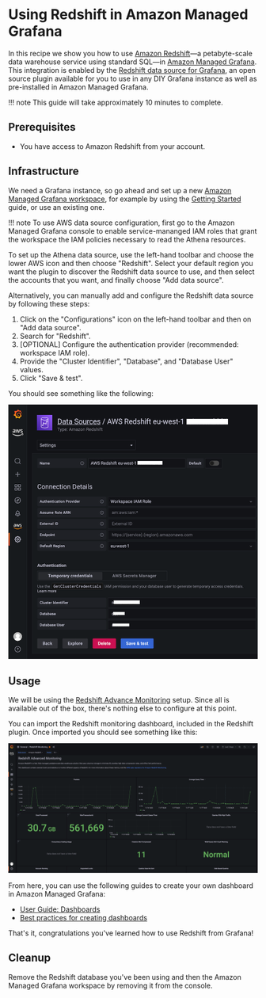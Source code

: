 # Using Redshift in Amazon Managed Grafana

In this recipe we show you how to use [Amazon Redshift][redshift]—a petabyte-scale data 
warehouse service using standard SQL—in [Amazon Managed Grafana][amg]. This integration
is enabled by the [Redshift data source for Grafana][redshift-ds], an open source
plugin available for you to use in any DIY Grafana instance as well as 
pre-installed in Amazon Managed Grafana.

!!! note
    This guide will take approximately 10 minutes to complete.

## Prerequisites

* You have access to Amazon Redshift from your account.

## Infrastructure
We need a Grafana instance, so go ahead and set up a new [Amazon Managed Grafana
workspace][amg-workspace], for example by using the [Getting Started][amg-getting-started] guide,
or use an existing one.

!!! note
    To use AWS data source configuration, first go to the Amazon Managed Grafana
    console to enable service-mananged IAM roles that grant the workspace the 
    IAM policies necessary to read the Athena resources.


To set up the Athena data source, use the left-hand toolbar and choose the 
lower AWS icon and then choose "Redshift". Select your default region you want 
the plugin to discover the Redshift data source to use, and then select the 
accounts that you want, and finally choose "Add data source".

Alternatively, you can manually add and configure the Redshift data source by 
following these steps:

1. Click on the "Configurations" icon on the left-hand toolbar and then on "Add data source".
1. Search for "Redshift".
1. [OPTIONAL] Configure the authentication provider (recommended: workspace IAM
   role).
1. Provide the "Cluster Identifier", "Database", and "Database User" values.
1. Click "Save & test".

You should see something like the following:

![Screen shot of the Redshift data source config](../images/amg-plugin-redshift-ds.png)

## Usage
We will be using the [Redshift Advance Monitoring][redshift-mon] setup.
Since all is available out of the box, there's nothing else to configure at
this point.

You can import the Redshift monitoring dashboard, included in the Redshift
plugin. Once imported you should see something like this:

![Screen shot of the Redshift dashboard in AMG](../images/amg-redshift-mon-dashboard.png)

From here, you can use the following guides to create your own dashboard in
Amazon Managed Grafana:

* [User Guide: Dashboards](https://docs.aws.amazon.com/grafana/latest/userguide/dashboard-overview.html)
* [Best practices for creating dashboards](https://grafana.com/docs/grafana/latest/best-practices/best-practices-for-creating-dashboards/)

That's it, congratulations you've learned how to use Redshift from Grafana!

## Cleanup

Remove the Redshift database you've been using and then
the Amazon Managed Grafana workspace by removing it from the console.

[redshift]: https://aws.amazon.com/redshift/
[amg]: https://aws.amazon.com/grafana/
[redshift-ds]: https://github.com/grafana/redshift-datasource
[aws-cli]: https://docs.aws.amazon.com/cli/latest/userguide/cli-chap-install.html
[aws-cli-conf]: https://docs.aws.amazon.com/cli/latest/userguide/cli-chap-configure.html
[amg-getting-started]: https://aws.amazon.com/blogs/mt/amazon-managed-grafana-getting-started/
[redshift-console]: https://console.aws.amazon.com/redshift/
[redshift-mon]: https://github.com/awslabs/amazon-redshift-monitoring
[amg-workspace]: https://console.aws.amazon.com/grafana/home#/workspaces
